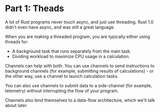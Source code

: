 # Part 1: Theads

A lot of Rust programs never touch async, and just use threading. Rust 1.0 didn't even have async, and was still a great language.

When you are making a threaded program, you are typically either using threads for:

* A background task that runs separately from the main task.
* Dividing workload to maximize CPU usage in a calculation.

Channels can help with both. You can use channels to send instructions to background channels (for example, submitting results of calculations) - or the other way, use a channel to launch calculation tasks.

You can also use channels to submit data to a side-channel (for example, telemetry) without interrupting the flow of your program.

Channels also lend themselves to a data-flow architecture, which we'll talk about later.